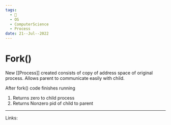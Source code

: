 ```yaml
---
tags:
  - 🌱
  - OS
  - ComputerScience
  - Process
date: 21--Jul--2022
---
```


# Fork()

New [[Process]] created consists of copy of address space of original process. Allows parent to communicate easily with child. 

After fork() code finishes running
1. Returns zero to child process
2. Returns Nonzero pid of child to parent

---
Links: 